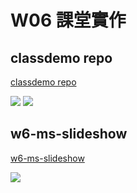 # W06 課堂實作

## classdemo repo

[classdemo repo](https://github.com/as718296/1101-1N-sweb-210410469.git)

![](https://i.imgur.com/CMS9ycW.png)
![](https://i.imgur.com/5OKXjmA.png)

## w6-ms-slideshow

[w6-ms-slideshow]()

![](https://i.imgur.com/Zs3AOmD.png)
